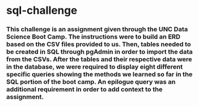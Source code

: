 # sql-challenge

### This challenge is an assignment given through the UNC Data Science Boot Camp. The instructions were to build an ERD based on the CSV files provided to us. Then, tables needed to be created in SQL through pgAdmin in order to import the data from the CSVs. After the tables and their respective data were in the database, we were required to display eight different specific queries showing the methods we learned so far in the SQL portion of the boot camp. An epilogue query was an additional requirement in order to add context to the assignment.
